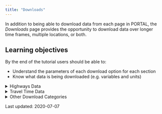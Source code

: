 ```yaml
---
title: "Downloads"
---
```

In addition to being able to download data from each page in PORTAL, the _Downloads_ page provides the opportunity to download data over longer time frames, multiple locations, or both.

## Learning objectives
By the end of the tutorial users should be able to:

* Understand the parameters of each download option for each section
* Know what data is being downloaded (e.g. variables and units)

<details><summary>Highways Data</summary>
<p>

### Highways
Highway data can be downloaded from this section by selecting the start and end date of interest, days of week, format, highway of interest, and temporal resolution. Multiple highway sections can be downloaded by holding the ctrl key and clicking on the desired highway.

The following data are provided:
- starttime: Start time of the data.
- resolution: Temporal resolution of frequency of data.
- detector_id: Detector id along selected route.
- speed: Average speed of vehicles traveling per hour that pass the detector.
- volume: Number of vehicles per hour that pass the detector.
- occupancy: Percentage of time cars are being detected.
- countreadings:
- delay: VHT minus the time it would take a vehicle to travel at the maximum permitted speed on a segment.
- traveltime: The average amount of time for vehicles to travel through a segment.
- vht: (vehicle hours traveled) Total hours traveled within a segment by all vehicles.
- vmt: (vehicle miles traveled) Total miles traveled on a segment by all vehicles.

Distance traveled can be calculated by dividing vmt by volume.

A tutorial on using the Highways function can be found [_here_]({{ site.url }}{{ site.baseurl }}/documents/highways/).

### Stations metadata

The following data are provided:
- stationid: Station ID.
- highwayid: Highway ID.
- milepost: Milepost (mi).
- locationtext: Agency provided location information.
- length: Length of segment in miles.
- numberlanes: Number of lanes at the station.
- agencyid: ID of the agency maintaining the station.
- x_coord: Longitude of station.
- y_coord: Latitude.
- active_dates: Initial active date of station.

An interactive map of all the stations in the network can be viewed [_here_]({{ site.url }}{{ site.baseurl }}/documents/stations/)

### Detector metadata

The following data are provided:
- detectorid: Unique detector id, used to join with raw or aggregated data.
- stationid: Unique station id, used to join with stations metadata.
- highwayid: Unique highway id, used to join with highways metadata.
- milepost: Milepost (mi).
- detectortitle: Agency given name or id for detector.
- lanenumber: PORTAL lane number, where lane 1 is the left most lane regardless of agency jurisdiction.
- agency_lane: Agency given lane number where lane 1 is left most lane for ODOT, and lane 1 is right most lane for WSDOT.
- active_dates: Initial active date of detector.

An interactive map of all the stations in the network can be viewed here [_here_]({{ site.url }}{{ site.baseurl }}/documents/stations/)

### Highways metadata
The following data are provided:
- highwayid: Unique highway id.
- direction: Direction of flow.
- highwayname: Name of highway.
- oppositehighwayid: Id of highway with opposite flow.

</p>
</details>

<details><summary>Travel Time Data</summary>
<p>

### Aggregated travel time
The following data are provided:
- average_travel_time: Average travel time of segment in minutes.
- countreadings: Sample size.
- id:
- resolution: Temporal resolution of data - either one hour or five minutes.
- segment_id: Unique id, used to join with travel time segment inventory metadata.
- starttime: Start time of chosen resolution.

### Raw travel time
The following data are provided:
- below_min_filter:
- calc_confidence_interval
- calc_variance:
- exceeded_max_filter:
- segment_calc_time:
- segment_id:
- segment_travel_time:
- std_deviation_calc_samples_removed:
- std_deviation_filter_value:

### Travel time segment inventory
The following data are provided:
- active: true or false
- beginning_dcu:
- calculation_period:
- calculation_threshold:
- end_dcu:
- minimum_lanes_reporting:
- minimum_samples:
- segment_id:
- segment_length:
- segment_maximum_filter:
- segment_minimum_filter:
- segment_name:
- segment_type:
- source_system:
- standard_deviation_multiplier:
- standard_deviation_samples:
- station_id:
- use_standard_deviation_filter:

### Travel time DCU inventory
The following data are provided:
- active: True or False.
- dcu_id: Unique id value; preceded by ```-``` if location_type is free flowing traffic.
- dcu_name: Name of intersection, if location_type is Intersection. Eg. Foster Rd at SE 82nd.\
            Numeric, matching dcu_id value without leading ```-``` if location type is free flowing traffic.
- geom.type: This data field is always "Point", for geom.coordinates.
- geom.coordinates.0: Longitude
- geom.coordinates.1: Latitude.
- highway: Highway Name.
- latitude: Latitude.
- location_type: Intersection or free flowing traffic, dependant on location.
- longitude: Longitude.
- milepoint: Null for free flowing traffic.  Float value for intersections.
- owner: Agency name.
- roadway_number:
</p>
</details>

<details><summary>Other Download Categories</summary>
<p>

### Aggregated CLS
The following data are provided:
- aggregated_records: Number of records sampled to create individual data point.
- bin_count: Count of vehicles by classification bin.
- bin_type: Description of classification bin - either length or speed.
- bin_number: Classification bin number.  These classifications can be seen in the table below this section.
- bin_resolution: Temporal Resolution - 15 minutes, one hour, or one day.
- bin_time: The timestamp of the data value, to a granularity of 20 seconds.
- id: The record id value used by the API framework (Django).
- lane: Lane in which the data was collected. Lane 1 is the left most lane.
- stationid: Unique id of the collection station, which corresponds to the agencyid in the stations metadata.

Bin Number Classifications:

|Bin Number | Vehicle Length |
|-----------|----------------|
|        1  |      0-20 ft.  |
|        2  |     20-35 ft.  |
|        3  |     35-60 ft.  |
|        4  |    60-120 ft.  |

More information about Vehicle Length data can be seen [_here._]({{ site.url }}{{ site.baseurl }}/documents/freight/)

### Voyage Volume

### Transit Quarterly Data
</p>
</details>



Last updated: 2020-07-07
